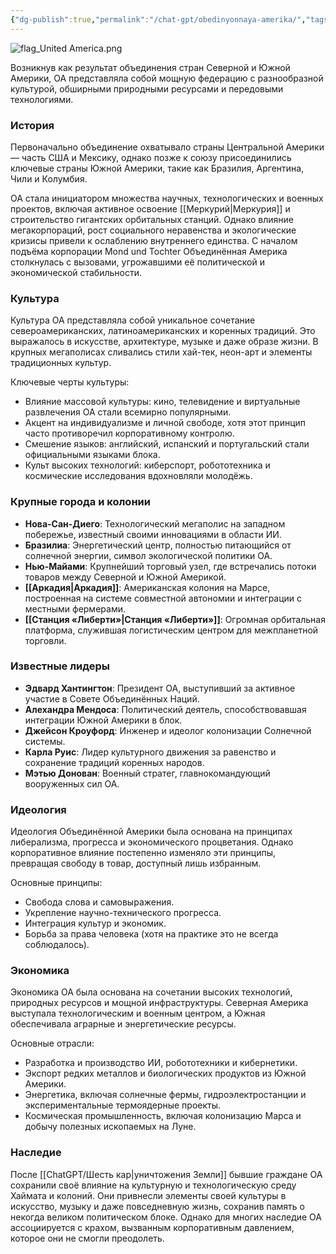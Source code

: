 ```yaml
---
{"dg-publish":true,"permalink":"/chat-gpt/obedinyonnaya-amerika/","tags":["фракция"]}
---
```


![flag_United America.png](/img/user/09.%20files/flag_United%20America.png)

Возникнув как результат объединения стран Северной и Южной Америки, ОА представляла собой мощную федерацию с разнообразной культурой, обширными природными ресурсами и передовыми технологиями.

### История

Первоначально объединение охватывало страны Центральной Америки — часть США и Мексику, однако позже к союзу присоединились ключевые страны Южной Америки, такие как Бразилия, Аргентина, Чили и Колумбия.

ОА стала инициатором множества научных, технологических и военных проектов, включая активное освоение [[Меркурий\|Меркурия]] и строительство гигантских орбитальных станций. Однако влияние мегакорпораций, рост социального неравенства и экологические кризисы привели к ослаблению внутреннего единства. С началом подъёма корпорации Mond und Tochter Объединённая Америка столкнулась с вызовами, угрожавшими её политической и экономической стабильности.

### Культура

Культура ОА представляла собой уникальное сочетание североамериканских, латиноамериканских и коренных традиций. Это выражалось в искусстве, архитектуре, музыке и даже образе жизни. В крупных мегаполисах сливались стили хай-тек, неон-арт и элементы традиционных культур.

Ключевые черты культуры:

- Влияние массовой культуры: кино, телевидение и виртуальные развлечения ОА стали всемирно популярными.
- Акцент на индивидуализме и личной свободе, хотя этот принцип часто противоречил корпоративному контролю.
- Смешение языков: английский, испанский и португальский стали официальными языками блока.
- Культ высоких технологий: киберспорт, робототехника и космические исследования вдохновляли молодёжь.

### Крупные города и колонии

- **Нова-Сан-Диего**: Технологический мегаполис на западном побережье, известный своими инновациями в области ИИ.
- **Бразилиа**: Энергетический центр, полностью питающийся от солнечной энергии, символ экологической политики ОА.
- **Нью-Майами**: Крупнейший торговый узел, где встречались потоки товаров между Северной и Южной Америкой.
- **[[Аркадия\|Аркадия]]**: Американская колония на Марсе, построенная на системе совместной автономии и интеграции с местными фермерами.
- **[[Станция «Либерти»\|Станция «Либерти»]]**: Огромная орбитальная платформа, служившая логистическим центром для межпланетной торговли.

### Известные лидеры

- **Эдвард Хантингтон**: Президент ОА, выступивший за активное участие в Совете Объединённых Наций.
- **Алехандра Мендоса**: Политический деятель, способствовавшая интеграции Южной Америки в блок.
- **Джейсон Кроуфорд**: Инженер и идеолог колонизации Солнечной системы.
- **Карла Руис**: Лидер культурного движения за равенство и сохранение традиций коренных народов.
- **Мэтью Донован**: Военный стратег, главнокомандующий вооруженных сил ОА.

### Идеология

Идеология Объединённой Америки была основана на принципах либерализма, прогресса и экономического процветания. Однако корпоративное влияние постепенно изменяло эти принципы, превращая свободу в товар, доступный лишь избранным.

Основные принципы:

- Свобода слова и самовыражения.
- Укрепление научно-технического прогресса.
- Интеграция культур и экономик.
- Борьба за права человека (хотя на практике это не всегда соблюдалось).

### Экономика

Экономика ОА была основана на сочетании высоких технологий, природных ресурсов и мощной инфраструктуры. Северная Америка выступала технологическим и военным центром, а Южная обеспечивала аграрные и энергетические ресурсы.

Основные отрасли:

- Разработка и производство ИИ, робототехники и кибернетики.
- Экспорт редких металлов и биологических продуктов из Южной Америки.
- Энергетика, включая солнечные фермы, гидроэлектростанции и экспериментальные термоядерные проекты.
- Космическая промышленность, включая колонизацию Марса и добычу полезных ископаемых на Луне.

### Наследие

После [[ChatGPT/Шесть кар\|уничтожения Земли]] бывшие граждане ОА сохранили своё влияние на культурную и технологическую среду Хаймата и колоний. Они привнесли элементы своей культуры в искусство, музыку и даже повседневную жизнь, сохранив память о некогда великом политическом блоке. Однако для многих наследие ОА ассоциируется с крахом, вызванным корпоративным давлением, которое они не смогли преодолеть.